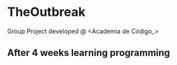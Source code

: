 # TheOutbreak
Group Project developed @ &lt;Academia de Código_>

## After 4 weeks learning programming
